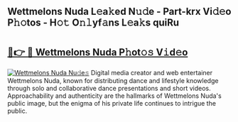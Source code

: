## Wettmelons Nuda L𝚎a𝚔ed N𝚞𝚍e - Part-krx Vi𝚍𝚎o P𝚑𝚘tos - H𝚘𝚝 O𝚗𝚕yf𝚊ns L𝚎a𝚔s quiRu

# <h2><a href="http://kfcf67j.oniu.top/?m=Wettmelons+Nuda">🔗👉 🔴 Wettmelons Nuda P𝚑ot𝚘𝚜 V𝚒d𝚎o</a></h2>

[![Wettmelons Nuda Nu𝚍e𝚜](https://i.imgur.com/0qMVB7G.gif)](http://kfcf67j.oniu.top/?m=Wettmelons+Nuda)
Digital media creator and web entertainer Wettmelons Nuda, known for distributing dance and lifestyle knowledge through solo and collaborative dance presentations and short videos. Approachability and authenticity are the hallmarks of Wettmelons Nuda's public image, but the enigma of his private life continues to intrigue the public.  
